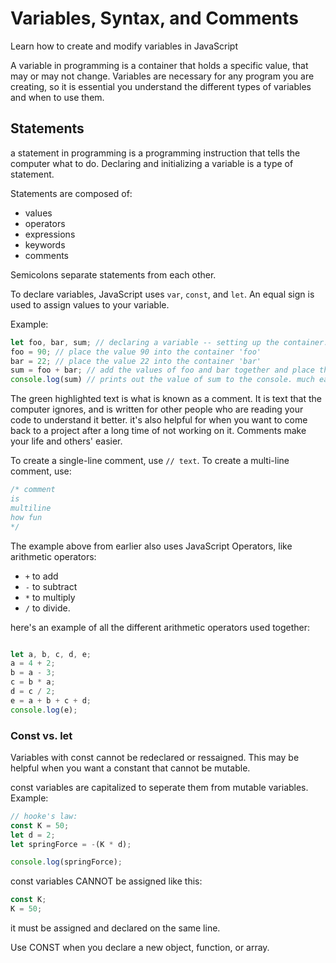 # Variables, Syntax, and Comments
Learn how to create and modify variables in JavaScript

A variable in programming is a container that holds a specific value, that may or may not change. Variables are necessary for any program you are creating, so it is essential you understand the different types of variables and when to use them.


## Statements
a statement in programming is a programming instruction that tells the computer what to do. Declaring and initializing a variable is a type of statement.

Statements are composed of:

- values
- operators
- expressions
- keywords
- comments

Semicolons separate statements from each other.

To declare variables, JavaScript uses `var`, `const`, and `let`. An equal sign is used to assign values to your variable. 

Example:

```javascript
let foo, bar, sum; // declaring a variable -- setting up the container.
foo = 90; // place the value 90 into the container 'foo'
bar = 22; // place the value 22 into the container 'bar'
sum = foo + bar; // add the values of foo and bar together and place the value in the container 'sum'. 
console.log(sum) // prints out the value of sum to the console. much easier than typing foo + bar, right?
```
The green highlighted text is what is known as a comment. It is text that the computer ignores, and is written for other people who are reading your code to understand it better. it's also helpful for when you want to come back to a project after a long time of not working on it. Comments make your life and others' easier. 

To create a single-line comment, use `// text`. To create a multi-line comment, use:

```javascript
/* comment
is 
multiline
how fun
*/
```

The example above from earlier also uses JavaScript Operators, like arithmetic operators:

- `+` to add
- `-` to subtract
- `*` to multiply
- `/` to divide.

here's an example of all the different arithmetic operators used together: 
```javascript

let a, b, c, d, e;
a = 4 + 2;
b = a - 3;
c = b * a;
d = c / 2;
e = a + b + c + d;
console.log(e);
```

### Const vs. let
Variables with const cannot be redeclared or ressaigned. This may be helpful when you want a constant that cannot be mutable. 

const variables are capitalized to seperate them from mutable variables. 
Example:

```javascript
// hooke's law:
const K = 50;
let d = 2;
let springForce = -(K * d);

console.log(springForce);
```
const variables CANNOT be assigned like this:

```javascript
const K;
K = 50;
```
it must be assigned and declared on the same line.

Use CONST when you declare a new object,  function, or array.
